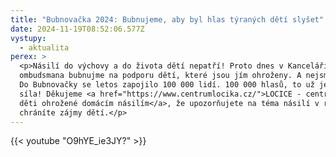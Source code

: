 ```yaml
---
title: "Bubnovačka 2024: Bubnujeme, aby byl hlas týraných dětí slyšet"
date: 2024-11-19T08:52:06.577Z
vystupy:
  - aktualita
perex: >
  <p>Násilí do výchovy a do života dětí nepatří! Proto dnes v Kanceláři
  ombudsmana bubnujme na podporu dětí, které jsou jím ohroženy. A nejsme sami!
  Do Bubnovačky se letos zapojilo 100 000 lidí. 100 000 hlasů, to už je pořádná
  síla! Děkujeme <a href="https://www.centrumlocika.cz/">LOCICE - centru pro
  děti ohrožené domácím násilím</a>, že upozorňujete na téma násilí v rodinách a
  chráníte zájmy dětí.</p>
---
```



{{< youtube "O9hYE_ie3JY?" >}}


